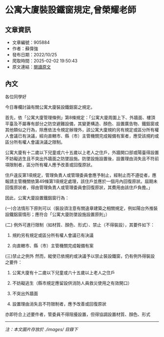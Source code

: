 # 公寓大廈裝設鐵窗規定,曾榮耀老師

## 文章資訊
- 文章編號：905884
- 作者：蘇偉強
- 發布日期：2022/10/25
- 爬取時間：2025-02-02 19:50:43
- 原文連結：[閱讀原文](https://real-estate.get.com.tw/Columns/detail.aspx?no=905884)

## 內文
各位同學好

今日專欄討論有關公寓大廈裝設鐵鋁窗之規定。

首先，依「公寓大廈管理條例」第8條規定：「公寓大廈周圍上下、外牆面、樓頂平臺及不屬專有部分之防空避難設備，其變更構造、顏色、設置廣告物、鐵鋁窗或其他類似之行為，除應依法令規定辦理外，該公寓大廈規約另有規定或區分所有權人會議已有決議，經向直轄市、縣（市）主管機關完成報備有案者，應受該規約或區分所有權人會議決議之限制。

公寓大廈有十二歲以下兒童或六十五歲以上老人之住戶，外牆開口部或陽臺得設置不妨礙逃生且不突出外牆面之防墜設施。防墜設施設置後，設置理由消失且不符前項限制者，區分所有權人應予改善或回復原狀。

住戶違反第1項規定，管理負責人或管理委員會應予制止，經制止而不遵從者，應報請主管機關依第49條第1項規定處理，該住戶並應於一個月內回復原狀。屆期未回復原狀者，得由管理負責人或管理委員會回復原狀，其費用由該住戶負擔。」

因此，公寓大廈設置鐵鋁窗行為：

(一)合法情形下原則可以（裝設須注意有關違章建築之相關規定，例如陽台外推裝設鐵鋁窗情形；應符合「公寓大廈防墜設施設置原則」）

(二) 例外可進行限制（如材質、顏色、形式）、禁止（不得裝設），其要件如下：

1. 規約另有規定或區分所有權人會議已有決議

2. 向直轄市、縣（市）主管機關完成報備有案

(三)禁止之例外 然而，縱使已依規約或決議予以禁止裝設鐵窗，仍有例外得裝設之要件：

1. 公寓大廈有十二歲以下兒童或六十五歲以上老人之住戶

2. 不妨礙逃生（縣市規定應留設供消防人員救災使用之有效開口）

3. 不突出外牆面

4. 設置理由消失且不符限制者，應予改善或回復原狀

亦即符合上述要件者，管委員不得阻擾設置，但得協調設置材質、顏色、形式

---
*注：本文圖片存放於 ./images/ 目錄下*
